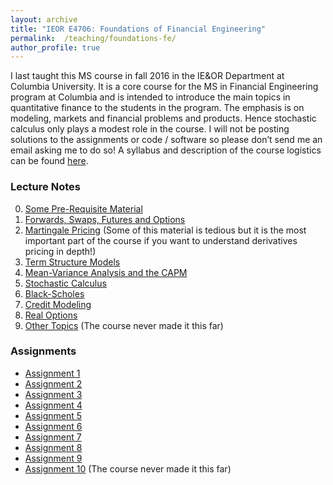 ```yaml
---
layout: archive
title: "IEOR E4706: Foundations of Financial Engineering"
permalink:  /teaching/foundations-fe/
author_profile: true
---
```


I last taught this MS course in fall 2016 in the IE&OR Department at Columbia University. It is a core course for 
the MS in Financial Engineering program at Columbia and is intended to introduce the main topics in quantitative 
finance to the students in the program. The emphasis is on modeling, markets and financial problems and products. 
Hence stochastic calculus only plays a modest role in the course. I will not be posting solutions to the assignments 
or code / software so please don’t send me an email asking me to do so!  A syllabus and description of the course 
logistics can be found [here](https://martin-haugh.github.io/files/FoundationsFE/Syllabus-FoundationsFE_2016.pdf).

### Lecture Notes

0. [Some Pre-Requisite Material](https://martin-haugh.github.io/files/FoundationsFE/DeterministicCashFlows.pdf)
1. [Forwards, Swaps, Futures and Options](https://martin-haugh.github.io/files/FoundationsFE/for_swap_fut-options.pdf)
2. [Martingale Pricing](https://martin-haugh.github.io/files/FoundationsFE/MartingalePricingDiscreteModels.pdf)  (Some of this material is tedious but it is the most important part of the course if you want to understand derivatives pricing in depth!) 
3. [Term Structure Models](https://martin-haugh.github.io/files/FoundationsFE/lattice_models.pdf)
4. [Mean-Variance Analysis and the CAPM](https://martin-haugh.github.io/files/FoundationsFE/MeanVariance-CAPM.pdf)
5. [Stochastic Calculus](https://martin-haugh.github.io/files/FoundationsFE/IntroStochCalc.pdf)
6. [Black-Scholes](https://martin-haugh.github.io/files/FoundationsFE/BlackScholes.pdf)
7. [Credit Modeling](https://martin-haugh.github.io/files/FoundationsFE/credit_models.pdf)
8. [Real Options](https://martin-haugh.github.io/files/FoundationsFE/RealOptions.pdf)
9. [Other Topics](https://martin-haugh.github.io/files/FoundationsFE/Other_Topics.pdf) (The course never made it this far)

### Assignments

* [Assignment 1](https://martin-haugh.github.io/files/FoundationsFE/Assign1.pdf)
* [Assignment 2](https://martin-haugh.github.io/files/FoundationsFE/Assign2.pdf)
* [Assignment 3](https://martin-haugh.github.io/files/FoundationsFE/Assign3.pdf)
* [Assignment 4](https://martin-haugh.github.io/files/FoundationsFE/Assign4.pdf)
* [Assignment 5](https://martin-haugh.github.io/files/FoundationsFE/Assign5.pdf)
* [Assignment 6](https://martin-haugh.github.io/files/FoundationsFE/Assign6.pdf)
* [Assignment 7](https://martin-haugh.github.io/files/FoundationsFE/Assign7.pdf)
* [Assignment 8](https://martin-haugh.github.io/files/FoundationsFE/Assign8.pdf)
* [Assignment 9](https://martin-haugh.github.io/files/FoundationsFE/Assign9.pdf)
* [Assignment 10](https://martin-haugh.github.io/files/FoundationsFE/Assign10.pdf) (The course never made it this far)
